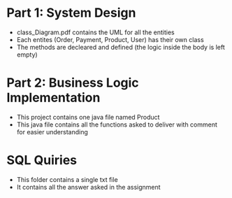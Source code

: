 # Part 1: System Design
- class_Diagram.pdf contains the UML for all the entities
- Each entites (Order, Payment, Product, User) has their own class
- The methods are decleared and defined (the logic inside the body is left empty)

# Part 2: Business Logic Implementation
- This project contains one java file named Product
- This java file contains all the functions asked to deliver with comment for easier understanding

# SQL Quiries
- This folder contains a single txt file
- It contains all the answer asked in the assignment
